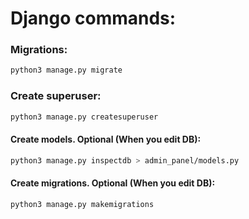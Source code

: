 # Django commands:

### Migrations:
```bash 
python3 manage.py migrate
```
### Create superuser:
```bash 
python3 manage.py createsuperuser
```


#### Create models. Optional (When you edit DB):
```bash 
python3 manage.py inspectdb > admin_panel/models.py
```

#### Create migrations. Optional (When you edit DB):
```bash 
python3 manage.py makemigrations
```